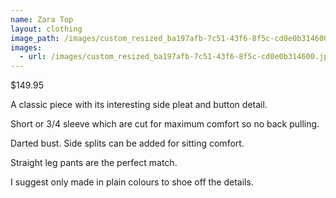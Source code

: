 ```yaml
---
name: Zara Top
layout: clothing
image_path: /images/custom_resized_ba197afb-7c51-43f6-8f5c-cd0e0b314600.jpg
images:
  - url: /images/custom_resized_ba197afb-7c51-43f6-8f5c-cd0e0b314600.jpg
---
```

$149.95

A classic piece with its interesting side pleat and button detail.

Short or 3/4 sleeve which are cut for maximum comfort so no back pulling.

Darted bust. Side splits can be added for sitting comfort.

Straight leg pants are the perfect match.

I suggest only made in plain colours to shoe off the details.
